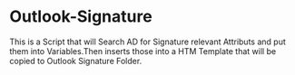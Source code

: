 # Outlook-Signature
This is a Script that will Search AD for Signature relevant Attributs and put them into Variables.Then inserts those into a HTM Template that will be copied to Outlook Signature Folder.
